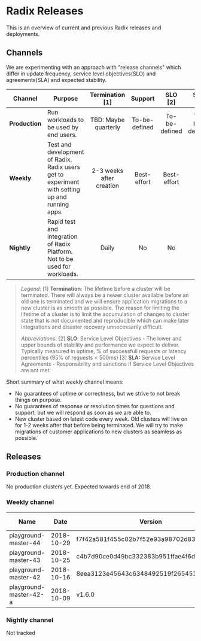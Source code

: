 # Radix Releases

This is an overview of current and previous Radix releases and deployments.

## Channels
We are experimenting with an approach with "release channels" which differ in update frequency, service level objectives(SLO) and agreements(SLA) and expected stability.

|    Channel     |                                           Purpose                                                  |        Termination [1]   |   Support    |     SLO [2]   |    SLA [3]    |
|----------------|----------------------------------------------------------------------------------------------------|:------------------------:|:------------:|:-------------:|:-------------:|
| **Production** | Run workloads to be used by end users.                                                             | TBD: Maybe quarterly     |To-be-defined | To-be-defined | To-be-defined |
| **Weekly**     | Test and development of Radix. Radix users get to experiment with setting up and running apps.     | 2-3 weeks after creation | Best-effort  |  Best-effort  |      No       |
| **Nightly**    | Rapid test and integration of Radix Platform. Not to be used for workloads.                        | Daily                    |      No      |       No      |      No       |

> _Legend_:
> [1] **Termination**: The lifetime before a cluster will be terminated. There will always be a newer cluster available before an old one is terminated and we will ensure application migrations to a new cluster is as smooth as possible. The reason for limiting the lifetime of a cluster is to limit the accumulation of changes to cluster state that is not documented and reproducible which can make later integrations and disaster recovery unnecessarily difficult.
> 
> _Abbreviations_: 
> [2] **SLO**: Service Level Objectives - The lower and upper bounds of stability and performance we expect to deliver. Typically measured in uptime, % of successfull requests or latency percentiles (95% of requests < 500ms) 
> [3] **SLA:** Service Level Agreements - Responsibility and sanctions if Service Level Objectives are not met.

Short summary of what weekly channel means:
  - No guarantees of uptime or correctness, but we strive to not break things on purpose. 
  - No guarantees of response or resolution times for questions and support, but we will respond as soon as we are able to.
  - New cluster based on latest code every week. Old clusters will live on for 1-2 weeks after that before being terminated. We will try to make migrations of customer applications to new clusters as seamless as possible.


## Releases

### Production channel

No production clusters yet. Expected towards end of 2018.

### Weekly channel

|           Name         |    Date    | Version |   Status   |                               Release notes                               |            Web console              |
|------------------------|------------|---------|------------|---------------------------------------------------------------------------|-------------------------------------|
| playground-master-44 | 2018-10-29 | f7f42a581f455c02b7f52e93a98702d83dd5e99e  | Operating  | [Release notes](../release-notes/release-notes-playground-master-44.md) | [Web console](https://web-radix-web-console-prod.playground-master-44.dev.radix.equinor.com)                 |
| playground-master-43 | 2018-10-25 | c4b7d90ce0d49bc332383b951ffae4f6d2a55bcf  | Operating  | [Release notes](../release-notes/release-notes-playground-master-43.md) | [Web console](https://web-radix-web-console-prod.playground-master-43.dev.radix.equinor.com)                 |
| playground-master-42 | 2018-10-16 | 8eea3123e45643c6348492519f265451fd369a56  | Operating  | [Release notes](../release-notes/release-notes-playground-master-42.md) | [Web console](https://web-radix-web-console-prod.playground-master-42.dev.radix.equinor.com)                 |
| playground-master-42-a | 2018-10-09 | v1.6.0  | Operating  | [Release notes](../release-notes/release-notes-playground-master-42-a.md) | [Web console](https://web-radix-web-console-prod.playground-master-41-a.dev.radix.equinor.com)                 |


### Nightly channel

Not tracked